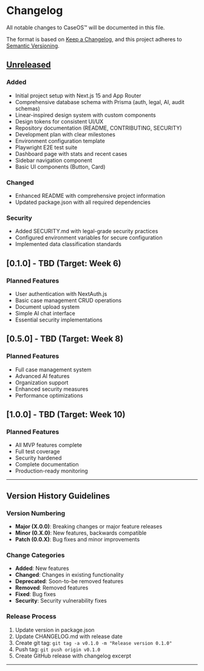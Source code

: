 # Changelog

All notable changes to CaseOS™ will be documented in this file.

The format is based on [Keep a Changelog](https://keepachangelog.com/en/1.0.0/),
and this project adheres to [Semantic Versioning](https://semver.org/spec/v2.0.0.html).

## [Unreleased]

### Added
- Initial project setup with Next.js 15 and App Router
- Comprehensive database schema with Prisma (auth, legal, AI, audit schemas)
- Linear-inspired design system with custom components
- Design tokens for consistent UI/UX
- Repository documentation (README, CONTRIBUTING, SECURITY)
- Development plan with clear milestones
- Environment configuration template
- Playwright E2E test suite
- Dashboard page with stats and recent cases
- Sidebar navigation component
- Basic UI components (Button, Card)

### Changed
- Enhanced README with comprehensive project information
- Updated package.json with all required dependencies

### Security
- Added SECURITY.md with legal-grade security practices
- Configured environment variables for secure configuration
- Implemented data classification standards

## [0.1.0] - TBD (Target: Week 6)

### Planned Features
- User authentication with NextAuth.js
- Basic case management CRUD operations
- Document upload system
- Simple AI chat interface
- Essential security implementations

## [0.5.0] - TBD (Target: Week 8)

### Planned Features
- Full case management system
- Advanced AI features
- Organization support
- Enhanced security measures
- Performance optimizations

## [1.0.0] - TBD (Target: Week 10)

### Planned Features
- All MVP features complete
- Full test coverage
- Security hardened
- Complete documentation
- Production-ready monitoring

---

## Version History Guidelines

### Version Numbering
- **Major (X.0.0)**: Breaking changes or major feature releases
- **Minor (0.X.0)**: New features, backwards compatible
- **Patch (0.0.X)**: Bug fixes and minor improvements

### Change Categories
- **Added**: New features
- **Changed**: Changes in existing functionality
- **Deprecated**: Soon-to-be removed features
- **Removed**: Removed features
- **Fixed**: Bug fixes
- **Security**: Security vulnerability fixes

### Release Process
1. Update version in package.json
2. Update CHANGELOG.md with release date
3. Create git tag: `git tag -a v0.1.0 -m "Release version 0.1.0"`
4. Push tag: `git push origin v0.1.0`
5. Create GitHub release with changelog excerpt

---

[Unreleased]: https://github.com/caseos/caseos-minimal/compare/main...HEAD